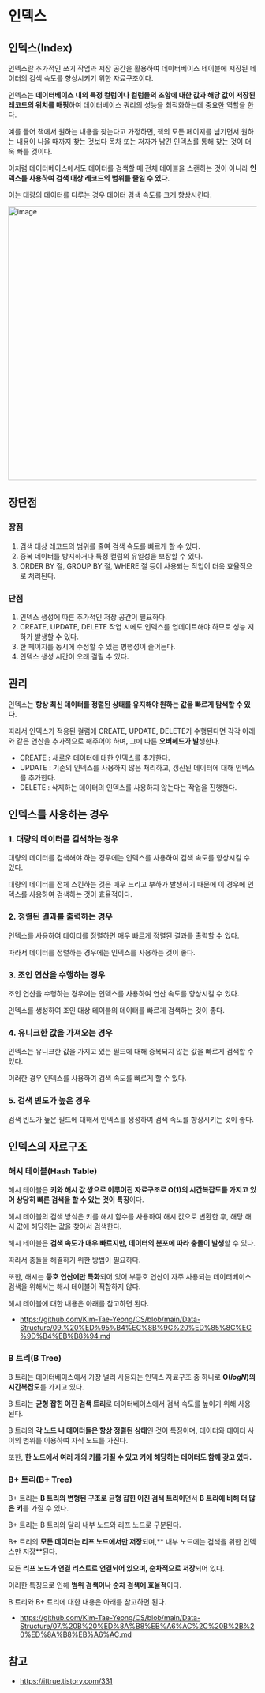 # 인덱스
## 인덱스(Index)
인덱스란 추가적인 쓰기 작업과 저장 공간을 활용하여 데이터베이스 테이블에 저장된 데이터의 검색 속도를 향상시키기 위한 자료구조이다.

인덱스는 **데이터베이스 내의 특정 컬럼이나 컬럼들의 조합에 대한 값과 해당 값이 저장된 레코드의 위치를 매핑**하여 데이터베이스 쿼리의 성능을 최적화하는데 중요한 역할을 한다.

예를 들어 책에서 원하는 내용을 찾는다고 가정하면, 책의 모든 페이지를 넘기면서 원하는 내용이 나올 때까지 찾는 것보다 목차 또는 저자가 남긴 인덱스를 통해 찾는 것이 더욱 빠를 것이다.

이처럼 데이터베이스에서도 데이터를 검색할 때 전체 테이블을 스캔하는 것이 아니라 **인덱스를 사용하여 검색 대상 레코드의 범위를 줄일 수 있다.**

이는 대량의 데이터를 다루는 경우 데이터 검색 속도를 크게 향상시킨다.

<img width="554" alt="image" src="https://github.com/user-attachments/assets/3676ed26-aea7-4ddc-9016-3055ff0880a5" />

## 장단점
### 장점

1. 검색 대상 레코드의 범위를 줄여 검색 속도를 빠르게 할 수 있다.
2. 중복 데이터를 방지하거나 특정 컬럼의 유일성을 보장할 수 있다.
3. ORDER BY 절, GROUP BY 절, WHERE 절 등이 사용되는 작업이 더욱 효율적으로 처리된다.

### 단점

1. 인덱스 생성에 따른 추가적인 저장 공간이 필요하다.
2. CREATE, UPDATE, DELETE 작업 시에도 인덱스를 업데이트해야 하므로 성능 저하가 발생할 수 있다.
3. 한 페이지를 동시에 수정할 수 있는 병행성이 줄어든다.
4. 인덱스 생성 시간이 오래 걸릴 수 있다.

## 관리
인덱스는 **항상 최신 데이터를 정렬된 상태를 유지해야 원하는 값을 빠르게 탐색할 수 있다.**

따라서 인덱스가 적용된 컬럼에 CREATE, UPDATE, DELETE가 수행된다면 각각 아래와 같은 연산을 추가적으로 해주어야 하며, 그에 따른 **오버헤드가 발**생한다.

- CREATE : 새로운 데이터에 대한 인덱스를 추가한다.
- UPDATE : 기존의 인덱스를 사용하지 않음 처리하고, 갱신된 데이터에 대해 인덱스를 추가한다.
- DELETE : 삭제하는 데이터의 인덱스를 사용하지 않는다는 작업을 진행한다.

## 인덱스를 사용하는 경우
### 1. 대량의 데이터를 검색하는 경우
대량의 데이터를 검색해야 하는 경우에는 인덱스를 사용하여 검색 속도를 향상시킬 수 있다.

대량의 데이터를 전체 스킨하는 것은 매우 느리고 부하가 발생하기 때문에 이 경우에 인덱스를 사용하여 검색하는 것이 효율적이다.

### 2. 정렬된 결과를 출력하는 경우
인덱스를 사용하여 데이터를 정렬하면 매우 빠르게 정렬된 결과를 출력할 수 있다.

따라서 데이터를 정렬하는 경우에는 인덱스를 사용하는 것이 좋다.

### 3. 조인 연산을 수행하는 경우
조인 연산을 수행하는 경우에는 인덱스를 사용하여 연산 속도를 향상시킬 수 있다.

인덱스를 생성하여 조인 대상 테이블의 데이터를 빠르게 검색하는 것이 좋다.

### 4. 유니크한 값을 가져오는 경우
인덱스는 유니크한 값을 가지고 있는 필드에 대해 중복되지 않는 값을 빠르게 검색할 수 있다.

이러한 경우 인덱스를 사용하여 검색 속도를 빠르게 할 수 있다.

### 5. 검색 빈도가 높은 경우
검색 빈도가 높은 필드에 대해서 인덱스를 생성하여 검색 속도를 향상시키는 것이 좋다.

## 인덱스의 자료구조
### 해시 테이블(Hash Table)
해시 테이블은 **키와 해시 값 쌍으로 이루어진 자료구조로 O(1)의 시간복잡도를 가지고 있어 상당히 빠른 검색을 할 수 있는 것이 특징**이다.

해시 테이블의 검색 방식은 키를 해시 함수를 사용하여 해시 값으로 변환한 후, 해당 해시 값에 해당하는 값을 찾아서 검색한다.

해시 테이블은 **검색 속도가 매우 빠르지만, 데이터의 분포에 따라 충돌이 발생**할 수 있다.

따라서 충돌을 해결하기 위한 방법이 필요하다.

또한, 해시는 **등호 연산에만 특화**되어 있어 부등호 연산이 자주 사용되는 데이터베이스 검색을 위해서는 해시 테이블이 적합하지 않다.

해시 테이블에 대한 내용은 아래를 참고하면 된다.
- https://github.com/Kim-Tae-Yeong/CS/blob/main/Data-Structure/09.%20%ED%95%B4%EC%8B%9C%20%ED%85%8C%EC%9D%B4%EB%B8%94.md

### B 트리(B Tree)
B 트리는 데이터베이스에서 가장 널리 사용되는 인덱스 자료구조 중 하나로 **O($log{N}$)의 시간복잡도**를 가지고 있다.

B 트리는 **균형 잡힌 이진 검색 트리**로 데이터베이스에서 검색 속도를 높이기 위해 사용된다.

B 트리의 **각 노드 내 데이터들은 항상 정렬된 상태**인 것이 특징이며, 데이터와 데이터 사이의 범위를 이용하여 자식 노드를 가진다.

또한, **한 노드에서 여러 개의 키를 가질 수 있고 키에 해당하는 데이터도 함께 갖고 있다.**

### B+ 트리(B+ Tree)
B+ 트리는 **B 트리의 변형된 구조로 균형 잡힌 이진 검색 트리이**면서 **B 트리에 비해 더 많은 키**를 가질 수 있다.

B+ 트리는 B 트리와 달리 내부 노드와 리프 노드로 구분된다.

B+ 트리의 **모든 데이터는 리프 노드에서만 저장**되며,** 내부 노드에는 검색을 위한 인덱스만 저장**된다.

모든 **리프 노드가 연결 리스트로 연결되어 있으며, 순차적으로 저장**되어 있다.

이러한 특징으로 인해 **범위 검색이나 순차 검색에 효율적**이다.

B 트리와 B+ 트리에 대한 내용은 아래를 참고하면 된다.
- https://github.com/Kim-Tae-Yeong/CS/blob/main/Data-Structure/07.%20B%20%ED%8A%B8%EB%A6%AC%2C%20B%2B%20%ED%8A%B8%EB%A6%AC.md

## 참고
- https://ittrue.tistory.com/331
